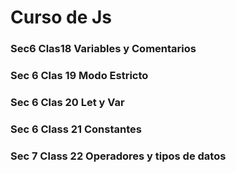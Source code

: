# Curso de Js


### Sec6 Clas18 Variables y Comentarios
### Sec 6 Clas 19 Modo Estricto
### Sec 6 Clas 20 Let y Var
### Sec 6 Class 21 Constantes
### Sec 7 Class 22 Operadores y tipos de datos